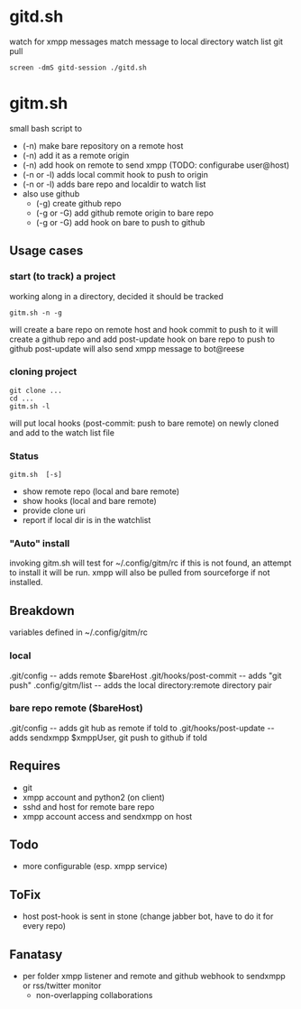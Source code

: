 # gitd.sh #

watch for xmpp messages
match message to local directory watch list
git pull

	screen -dmS gitd-session ./gitd.sh

# gitm.sh #

small bash script to

* (-n) make bare repository on a remote host
* (-n) add it as a remote origin
* (-n) add hook on remote to send xmpp (TODO: configurabe user@host)
* (-n or -l) adds local commit hook to push to origin
* (-n or -l) adds bare repo and localdir to watch list
* also use github
	- (-g) create github repo
	- (-g or -G) add github remote origin to bare repo
	- (-g or -G) add hook on bare to push to github

## Usage cases ##

### start (to track) a project ###
working along in a directory, decided it should be tracked

	gitm.sh -n -g

will create a bare repo on remote host and hook commit to push to it
will create a github repo and add post-update hook on bare repo to push to github
post-update will also send xmpp message to bot@reese

###  cloning project  ###

	git clone ...
	cd ...
	gitm.sh -l

will put local hooks (post-commit: push to bare remote) on newly cloned 
and add to the watch list file

### Status ###
	gitm.sh  [-s]

* show remote repo (local and bare remote)
* show hooks       (local and bare remote)
* provide clone uri
* report if local dir is in the watchlist

### "Auto" install ###

invoking gitm.sh will test for ~/.config/gitm/rc
if this is not found, an attempt to install it will be run.
xmpp will also be pulled from sourceforge if not installed.

## Breakdown

variables defined in ~/.config/gitm/rc 

### local
.git/config -- adds remote $bareHost
.git/hooks/post-commit -- adds "git push"
.config/gitm/list      -- adds the local directory:remote directory pair

### bare repo remote ($bareHost)
.git/config -- adds git hub as remote if told to
.git/hooks/post-update -- adds sendxmpp $xmppUser, git push to github if told

## Requires 
* git
* xmpp account and python2 (on client)
* sshd and host for remote bare repo
* xmpp account access and sendxmpp on host

## Todo 

* more configurable (esp. xmpp service)

## ToFix
* host post-hook is sent in stone (change jabber bot, have to do it for every repo)

## Fanatasy

* per folder xmpp listener and remote and github webhook to sendxmpp or rss/twitter monitor
	* non-overlapping collaborations

